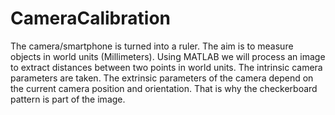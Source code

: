 # CameraCalibration
The camera/smartphone is turned into a ruler. The aim is to measure objects in world units (Millimeters). Using MATLAB we will process an image to extract distances between two points in world units. The intrinsic camera parameters are taken. The extrinsic parameters of the camera depend on the current camera position and orientation. That is why the checkerboard pattern is part of the image.
